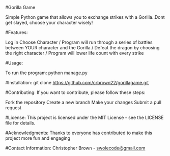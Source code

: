 #Gorilla Game

Simple Python game that allows you to exchange strikes with a Gorilla..Dont get slayed, choose your character wisely!

#Features:

Log in
Choose Character /
Program will run through a series of battles between YOUR character and the Gorilla /
Defeat the dragon by choosing the right character /
Program will lower life count with every strike


#Usage:

To run the program: python manage.py

#Installation: 
git clone https://github.com/crbrown22/gorillagame.git

#Contributing: 
If you want to contribute, please follow these steps:

Fork the repository 
Create a new branch 
Make your changes 
Submit a pull request

#License:
 This project is licensed under the MIT License - see the LICENSE file for details.

#Acknowledgments: 
Thanks to everyone has contributed to make this project more fun and engaging

#Contact Information:
Christopher Brown - swolecode@gmail.com
